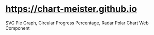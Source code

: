 # https://chart-meister.github.io
SVG Pie Graph, Circular Progress Percentage, Radar Polar Chart Web Component
